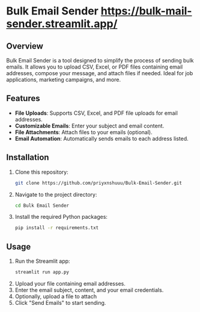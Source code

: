 # Bulk Email Sender https://bulk-mail-sender.streamlit.app/

## Overview

Bulk Email Sender is a tool designed to simplify the process of sending bulk emails. It allows you to upload CSV, Excel, or PDF files containing email addresses, compose your message, and attach files if needed. Ideal for job applications, marketing campaigns, and more.

## Features

- **File Uploads**: Supports CSV, Excel, and PDF file uploads for email addresses.
- **Customizable Emails**: Enter your subject and email content.
- **File Attachments**: Attach files to your emails (optional).
- **Email Automation**: Automatically sends emails to each address listed.

## Installation

1. Clone this repository:
   ```bash
   git clone https://github.com/priyxnshuuu/Bulk-Email-Sender.git 

2. Navigate to the project directory:
   ```bash
   cd Bulk Email Sender
3. Install the required Python packages:
   ```bash
   pip install -r requirements.txt

## Usage

1. Run the Streamlit app:
   ```bash
   streamlit run app.py

2. Upload your file containing email addresses.
3. Enter the email subject, content, and your email credentials.
4. Optionally, upload a file to attach
5. Click "Send Emails" to start sending.
